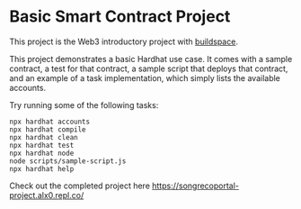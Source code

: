 # Basic Smart Contract Project

This project is the Web3 introductory project with [buildspace](https://buildspace.so/). 

This project demonstrates a basic Hardhat use case. It comes with a sample contract, a test for that contract, a sample script that deploys that contract, and an example of a task implementation, which simply lists the available accounts.

Try running some of the following tasks:

```shell
npx hardhat accounts
npx hardhat compile
npx hardhat clean
npx hardhat test
npx hardhat node
node scripts/sample-script.js
npx hardhat help
```

Check out the completed project here https://songrecoportal-project.alx0.repl.co/